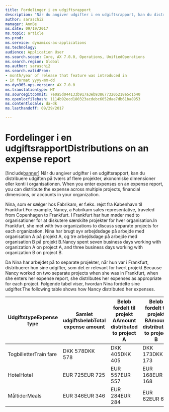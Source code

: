 ```yaml
---
title: Fordelinger i en udgiftsrapport
description: "Når du angiver udgifter i en udgiftsrapport, kan du distribuere udgiften på tværs af flere projekter, juridiske enheder eller konti i organisationen."
author: saraschi2
manager: AnnBe
ms.date: 09/19/2017
ms.topic: article
ms.prod: 
ms.service: dynamics-ax-applications
ms.technology: 
audience: Application User
ms.search.scope: Core, AX 7.0.0, Operations, UnifiedOperations
ms.search.region: Global
ms.author: saraschi2
ms.search.validFrom:
- month/year of release that feature was introduced in
- in format yyyy-mm-dd
ms.dyn365.ops.version: AX 7.0.0
ms.translationtype: HT
ms.sourcegitcommit: 7e0a5d044133b917a3eb9386773205218e5c1b40
ms.openlocfilehash: 1114b92ecd180323acdebc6052dae7db61ba8953
ms.contentlocale: da-dk
ms.lasthandoff: 09/29/2017

---
```


# <a name="distributions-on-an-expense-report"></a><span data-ttu-id="c6d40-103">Fordelinger i en udgiftsrapport</span><span class="sxs-lookup"><span data-stu-id="c6d40-103">Distributions on an expense report</span></span>

[!include[banner](../includes/banner.md)]<span data-ttu-id="c6d40-104"> Når du angiver udgifter i en udgiftsrapport, kan du distribuere udgiften på tværs af flere projekter, økonomiske dimensioner eller konti i organisationen.</span><span class="sxs-lookup"><span data-stu-id="c6d40-104"> When you enter expenses on an expense report, you can distribute the expense across multiple projects, financial dimensions, or accounts in your organization.</span></span>

<span data-ttu-id="c6d40-105">Nina, som er sælger hos Fabrikam, er f.eks. rejst fra København til Frankfurt.</span><span class="sxs-lookup"><span data-stu-id="c6d40-105">For example, Nancy, a Fabrikam sales representative, traveled from Copenhagen to Frankfurt.</span></span> <span data-ttu-id="c6d40-106">I Frankfurt har hun møder med to organisationer for at diskutere særskilte projekter for hver organisation.</span><span class="sxs-lookup"><span data-stu-id="c6d40-106">In Frankfurt, she met with two organizations to discuss separate projects for each organization.</span></span> <span data-ttu-id="c6d40-107">Nina har brugt syv arbejdsdage på arbejde med organisation A på projekt A, og tre arbejdsdage på arbejde med organisation B på projekt B.</span><span class="sxs-lookup"><span data-stu-id="c6d40-107">Nancy spent seven business days working with organization A on project A, and three business days working with organization B on project B.</span></span>

<span data-ttu-id="c6d40-108">Da Nina har arbejdet på to separate projekter, når hun var i Frankfurt, distribuerer hun sine udgifter, som det er relevant for hvert projekt.</span><span class="sxs-lookup"><span data-stu-id="c6d40-108">Because Nancy worked on two separate projects when she was in Frankfurt, when she enters her expense report, she distributes her expenses as appropriate for each project.</span></span> <span data-ttu-id="c6d40-109">Følgende tabel viser, hvordan Nina fordelte sine udgifter.</span><span class="sxs-lookup"><span data-stu-id="c6d40-109">The following table shows how Nancy distributed her expenses.</span></span>

| <span data-ttu-id="c6d40-110">**Udgiftstype**</span><span class="sxs-lookup"><span data-stu-id="c6d40-110">**Expense type**</span></span> | <span data-ttu-id="c6d40-111">**Samlet udgiftsbeløb**</span><span class="sxs-lookup"><span data-stu-id="c6d40-111">**Total expense amount**</span></span> | <span data-ttu-id="c6d40-112">**Beløb fordelt til projekt A**</span><span class="sxs-lookup"><span data-stu-id="c6d40-112">**Amount distributed to project A**</span></span> | <span data-ttu-id="c6d40-113">**Beløb fordelt til projekt B**</span><span class="sxs-lookup"><span data-stu-id="c6d40-113">**Amount distributed to project B**</span></span> |
|------------------|--------------------------|-------------------------------------|-------------------------------------|
| <span data-ttu-id="c6d40-114">Togbilletter</span><span class="sxs-lookup"><span data-stu-id="c6d40-114">Train fare</span></span>       | <span data-ttu-id="c6d40-115">DKK 578</span><span class="sxs-lookup"><span data-stu-id="c6d40-115">DKK 578</span></span>                  | <span data-ttu-id="c6d40-116">DKK 405</span><span class="sxs-lookup"><span data-stu-id="c6d40-116">DKK 405</span></span>                             | <span data-ttu-id="c6d40-117">DKK 173</span><span class="sxs-lookup"><span data-stu-id="c6d40-117">DKK 173</span></span>                             |
| <span data-ttu-id="c6d40-118">Hotel</span><span class="sxs-lookup"><span data-stu-id="c6d40-118">Hotel</span></span>            | <span data-ttu-id="c6d40-119">EUR 725</span><span class="sxs-lookup"><span data-stu-id="c6d40-119">EUR 725</span></span>                  | <span data-ttu-id="c6d40-120">EUR 557</span><span class="sxs-lookup"><span data-stu-id="c6d40-120">EUR 557</span></span>                             | <span data-ttu-id="c6d40-121">EUR 168</span><span class="sxs-lookup"><span data-stu-id="c6d40-121">EUR 168</span></span>                             |
| <span data-ttu-id="c6d40-122">Måltider</span><span class="sxs-lookup"><span data-stu-id="c6d40-122">Meals</span></span>            | <span data-ttu-id="c6d40-123">EUR 346</span><span class="sxs-lookup"><span data-stu-id="c6d40-123">EUR 346</span></span>                  | <span data-ttu-id="c6d40-124">EUR 284</span><span class="sxs-lookup"><span data-stu-id="c6d40-124">EUR 284</span></span>                             | <span data-ttu-id="c6d40-125">EUR 62</span><span class="sxs-lookup"><span data-stu-id="c6d40-125">EUR 62</span></span>                              |


